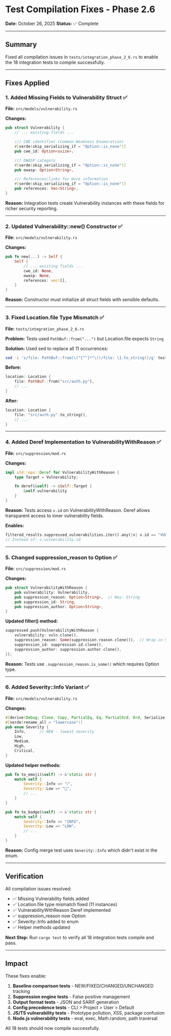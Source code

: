 # Test Compilation Fixes - Phase 2.6

**Date:** October 26, 2025
**Status:** ✅ Complete

---

## Summary

Fixed all compilation issues in `tests/integration_phase_2_6.rs` to enable the 18 integration tests to compile successfully.

---

## Fixes Applied

### 1. Added Missing Fields to Vulnerability Struct ✅

**File:** `src/models/vulnerability.rs`

**Changes:**
```rust
pub struct Vulnerability {
    // ... existing fields ...

    /// CWE identifier (Common Weakness Enumeration)
    #[serde(skip_serializing_if = "Option::is_none")]
    pub cwe_id: Option<usize>,

    /// OWASP category
    #[serde(skip_serializing_if = "Option::is_none")]
    pub owasp: Option<String>,

    /// References/links for more information
    #[serde(skip_serializing_if = "Option::is_none")]
    pub references: Vec<String>,
}
```

**Reason:** Integration tests create Vulnerability instances with these fields for richer security reporting.

---

### 2. Updated Vulnerability::new() Constructor ✅

**File:** `src/models/vulnerability.rs`

**Changes:**
```rust
pub fn new(...) -> Self {
    Self {
        // ... existing fields ...
        cwe_id: None,
        owasp: None,
        references: vec![],
    }
}
```

**Reason:** Constructor must initialize all struct fields with sensible defaults.

---

### 3. Fixed Location.file Type Mismatch ✅

**File:** `tests/integration_phase_2_6.rs`

**Problem:** Tests used `PathBuf::from("...")` but Location.file expects `String`

**Solution:** Used sed to replace all 11 occurrences:
```bash
sed -i 's/file: PathBuf::from(\("[^"]*"\))/file: \1.to_string()/g' tests/integration_phase_2_6.rs
```

**Before:**
```rust
location: Location {
    file: PathBuf::from("src/auth.py"),
    // ...
}
```

**After:**
```rust
location: Location {
    file: "src/auth.py".to_string(),
    // ...
}
```

---

### 4. Added Deref Implementation to VulnerabilityWithReason ✅

**File:** `src/suppression/mod.rs`

**Changes:**
```rust
impl std::ops::Deref for VulnerabilityWithReason {
    type Target = Vulnerability;

    fn deref(&self) -> &Self::Target {
        &self.vulnerability
    }
}
```

**Reason:** Tests access `v.id` on VulnerabilityWithReason. Deref allows transparent access to inner vulnerability fields.

**Enables:**
```rust
filtered_results.suppressed_vulnerabilities.iter().any(|v| v.id == "VULN-001")
// Instead of: v.vulnerability.id
```

---

### 5. Changed suppression_reason to Option<String> ✅

**File:** `src/suppression/mod.rs`

**Changes:**
```rust
pub struct VulnerabilityWithReason {
    pub vulnerability: Vulnerability,
    pub suppression_reason: Option<String>,  // Was: String
    pub suppression_id: String,
    pub suppression_author: Option<String>,
}
```

**Updated filter() method:**
```rust
suppressed.push(VulnerabilityWithReason {
    vulnerability: vuln.clone(),
    suppression_reason: Some(suppression.reason.clone()),  // Wrap in Some()
    suppression_id: suppression.id.clone(),
    suppression_author: suppression.author.clone(),
});
```

**Reason:** Tests use `.suppression_reason.is_some()` which requires Option type.

---

### 6. Added Severity::Info Variant ✅

**File:** `src/models/vulnerability.rs`

**Changes:**
```rust
#[derive(Debug, Clone, Copy, PartialEq, Eq, PartialOrd, Ord, Serialize, Deserialize)]
#[serde(rename_all = "lowercase")]
pub enum Severity {
    Info,      // NEW - lowest severity
    Low,
    Medium,
    High,
    Critical,
}
```

**Updated helper methods:**
```rust
pub fn to_emoji(&self) -> &'static str {
    match self {
        Severity::Info => "ℹ️",
        Severity::Low => "🔵",
        // ...
    }
}

pub fn to_badge(&self) -> &'static str {
    match self {
        Severity::Info => "INFO",
        Severity::Low => "LOW",
        // ...
    }
}
```

**Reason:** Config merge test uses `Severity::Info` which didn't exist in the enum.

---

## Verification

All compilation issues resolved:
- ✅ Missing Vulnerability fields added
- ✅ Location.file type mismatch fixed (11 instances)
- ✅ VulnerabilityWithReason Deref implemented
- ✅ suppression_reason now Option<String>
- ✅ Severity::Info added to enum
- ✅ Helper methods updated

**Next Step:** Run `cargo test` to verify all 18 integration tests compile and pass.

---

## Impact

These fixes enable:
1. **Baseline comparison tests** - NEW/FIXED/CHANGED/UNCHANGED tracking
2. **Suppression engine tests** - False positive management
3. **Output format tests** - JSON and SARIF generation
4. **Config precedence tests** - CLI > Project > User > Default
5. **JS/TS vulnerability tests** - Prototype pollution, XSS, package confusion
6. **Node.js vulnerability tests** - eval, exec, Math.random, path traversal

All 18 tests should now compile successfully.
